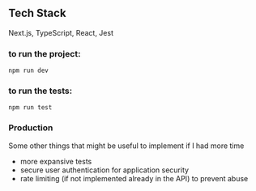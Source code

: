 ## Tech Stack
Next.js, TypeScript, React, Jest

### to run the project:

```
npm run dev
```

### to run the tests:

```
npm run test
```

### Production
Some other things that might be useful to implement if I had more time
- more expansive tests
- secure user authentication for application security
- rate limiting (if not implemented already in the API) to prevent abuse


